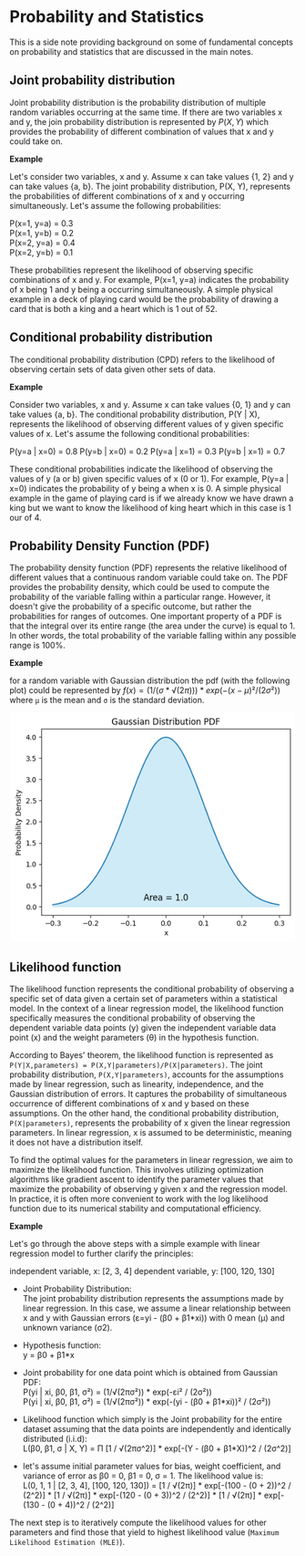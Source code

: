 # Probability and Statistics
This is a side note providing background on some of fundamental concepts on probability and statistics that are discussed in the main notes. 
## Joint probability distribution
Joint probability distribution is the probability distribution of multiple random variables occurring at the same time. If there are two variables x and y, the join probability distribution is represented by $P(X,Y)$ which provides the probability of different combination of values that x and y could take on.  

**Example**

Let's consider two variables, x and y. Assume x can take values {1, 2} and y can take values {a, b}. The joint probability distribution, P(X, Y), represents the probabilities of different combinations of x and y occurring simultaneously. Let's assume the following probabilities:

P(x=1, y=a) = 0.3  
P(x=1, y=b) = 0.2  
P(x=2, y=a) = 0.4  
P(x=2, y=b) = 0.1  

These probabilities represent the likelihood of observing specific combinations of x and y. For example, P(x=1, y=a) indicates the probability of x being 1 and y being a occurring simultaneously. A simple physical example in a deck of playing card would be the probability of drawing a card that is both a king and a heart which is 1 out of 52.

## Conditional probability distribution

The conditional probability distribution (CPD) refers to the likelihood of observing certain sets of data given other sets of data.

**Example**

Consider two variables, x and y. Assume x can take values {0, 1} and y can take values {a, b}. The conditional probability distribution, P(Y | X), represents the likelihood of observing different values of y given specific values of x. Let's assume the following conditional probabilities:

P(y=a | x=0) = 0.8
P(y=b | x=0) = 0.2
P(y=a | x=1) = 0.3
P(y=b | x=1) = 0.7

These conditional probabilities indicate the likelihood of observing the values of y (a or b) given specific values of x (0 or 1). For example, P(y=a | x=0) indicates the probability of y being a when x is 0. A simple physical example in the game of playing card is if we already know we have drawn a king but we want to know the likelihood of king heart which in this case is 1 our of 4.

## Probability Density Function (PDF)
The probability density function (PDF) represents the relative likelihood of different values that a continuous random variable could take on. The PDF provides the probability density, which could be used to compute the probability of the variable falling within a particular range. However, it doesn't give the probability of a specific outcome, but rather the probabilities for ranges of outcomes. One important property of a PDF is that the integral over its entire range (the area under the curve) is equal to 1. In other words, the total probability of the variable falling within any possible range is 100%.

**Example**  

for a random variable with Gaussian distribution the pdf (with the following plot) could be represented by $f(x) = (1/(σ*√(2π)))*exp(-(x-μ)²/(2σ²))$ where `μ` is the mean and `σ` is the standard deviation.  

<p align="center">
  <img src="Figure/PDF.png" alt="Probability Density Function" width="500"/>
</p>

## Likelihood function
The likelihood function represents the conditional probability of observing a specific set of data given a certain set of parameters within a statistical model. In the context of a linear regression model, the likelihood function specifically measures the conditional probability of observing the dependent variable data points (y) given the independent variable data point (x) and the weight parameters (θ) in the hypothesis function.

According to Bayes' theorem, the likelihood function is represented as `P(Y|X,parameters) = P(X,Y|parameters)/P(X|parameters)`. The joint probability distribution, `P(X,Y|parameters)`, accounts for the assumptions made by linear regression, such as linearity, independence, and the Gaussian distribution of errors. It captures the probability of simultaneous occurrence of different combinations of x and y based on these assumptions. On the other hand, the conditional probability distribution, `P(X|parameters)`, represents the probability of x given the linear regression parameters. In linear regression, x is assumed to be deterministic, meaning it does not have a distribution itself.

To find the optimal values for the parameters in linear regression, we aim to maximize the likelihood function. This involves utilizing optimization algorithms like gradient ascent to identify the parameter values that maximize the probability of observing y given x and the regression model. In practice, it is often more convenient to work with the log likelihood function due to its numerical stability and computational efficiency.

**Example**

Let's go through the above steps with a simple example with linear regression model to further clarify the principles:

independent variable, x: [2, 3, 4]
dependent variable, y: [100, 120, 130]

- Joint Probability Distribution:  
The joint probability distribution represents the assumptions made by linear regression. In this case, we assume a linear relationship between x and y with Gaussian errors (ε=yi - (β0 + β1*xi)) with 0 mean (μ) and unknown variance (σ2).
- Hypothesis function:   
y = β0 + β1*x
- Joint probability for one data point which is obtained from Gaussian PDF:  
P(yi | xi, β0, β1, σ²) = (1/√(2πσ²)) * exp(-εi² / (2σ²))  
P(yi | xi, β0, β1, σ²) = (1/√(2πσ²)) * exp(-(yi - (β0 + β1*xi))² / (2σ²))
- Likelihood function which simply is the Joint probability for the entire dataset assuming that the data points are independently and identically distributed (i.i.d):  
L(β0, β1, σ | X, Y) = Π [1 / √(2πσ^2)] * exp[-(Y - (β0 + β1*X))^2 / (2σ^2)]

- let's assume initial parameter values for bias, weight coefficient, and variance of error as β0 = 0, β1 = 0, σ = 1. The likelihood value is:   
L(0, 1, 1 | [2, 3, 4], [100, 120, 130]) = [1 / √(2π)] * exp[-(100 - (0 + 2))^2 / (2^2)] * [1 / √(2π)] * exp[-(120 - (0 + 3))^2 / (2^2)] * [1 / √(2π)] * exp[-(130 - (0 + 4))^2 / (2^2)]

The next step is to iteratively compute the likelihood values for other parameters and find those that yield to highest likelihood value (`Maximum Likelihood Estimation (MLE)`).